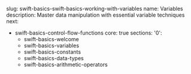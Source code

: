 slug: swift-basics-swift-basics-working-with-variables
name: Variables
description: Master data manipulation with essential variable techniques
next: 
  - swift-basics-control-flow-functions
core: true
sections:
  '0':
    - swift-basics-welcome
    - swift-basics-variables
    - swift-basics-constants
    - swift-basics-data-types
    - swift-basics-arithmetic-operators
